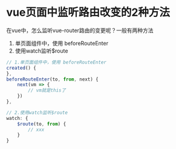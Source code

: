 # vue页面中监听路由改变的2种方法

在vue中，怎么监听vue-router路由的变更呢？一般有两种方法

1. 单页面组件中，使用 beforeRouteEnter
2. 使用watch监听$route

```js
// 1.单页面组件中，使用 beforeRouteEnter
created() {
},
beforeRouteEnter(to, from, next) {
	next(vm => {
		// vm就是this了
	})
},

// 2.使用watch监听$route
watch: {
	$route(to, from) {
		// xxx
	}
}
```